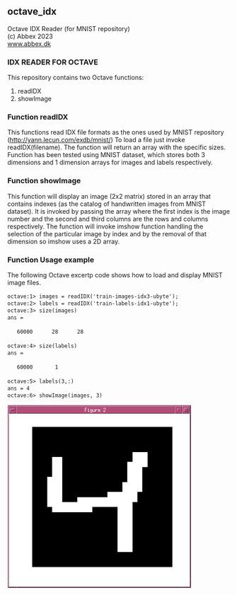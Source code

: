 ## octave_idx
Octave IDX Reader (for MNIST repository)<br>
(c) Abbex 2023<br>
www.abbex.dk<br>

### IDX READER FOR OCTAVE

This repository contains two Octave functions:
1. readIDX
2. showImage

### Function readIDX

This functions read IDX file formats as the ones used by MNIST repository (http://yann.lecun.com/exdb/mnist/)
To load a file just invoke readIDX(filename). The function will return an array with the specific sizes.
Function has been tested using MNIST dataset, which stores both 3 dimensions and 1 dimension arrays for images and labels respectively.

### Function showImage

This function will display an image (2x2 matrix) stored in an array that contains indexes (as the catalog of handwritten images from MNIST dataset).
It is invoked by passing the array where the first index is the image number and the second and third columns are the rows and columns respectively.
The function will invoke imshow function handling the selection of the particular image by index and by the removal of that dimension so imshow uses a 2D array.

### Function Usage example

The following Octave excertp code shows how to load and display MNIST image files.

```
octave:1> images = readIDX('train-images-idx3-ubyte');
octave:2> labels = readIDX('train-labels-idx1-ubyte');
octave:3> size(images)
ans =

   60000      28      28

octave:4> size(labels)
ans =

   60000       1

octave:5> labels(3,:)
ans = 4
octave:6> showImage(images, 3)
```

![Image3](https://raw.githubusercontent.com/marioemmanuel/octave_idx/main/mnist_screenshot.png)
